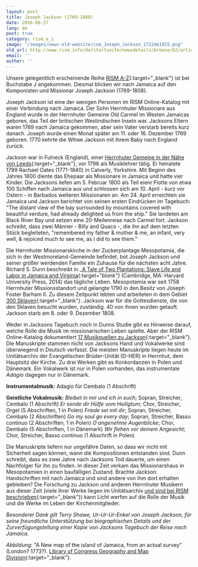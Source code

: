 ```yaml
---
layout: post
title: Joseph Jackson (1769-1808)
date: 2016-06-27
lang: de
post: true
category: rism_a_z
image: "/images/news-old-website/csm_Joseph_Jackson_1722de1915.png"
old_url: http://www.rism.info/de/startseite/newsdetails/browse/62/article/64/joseph-jackson-1769-1808.html
email: ''
author: ''
---
```



Unsere gelegentlich erscheinende Reihe [RISM A-Z](http://www.rism.info/en/home/news-archive/select/rism_a_z.html){:target="_blank"} ist bei Buchstabe J angekommen. Diesmal blicken wir nach Jamaica auf den Komponisten und Missionar Joseph Jackson (1769-1808).

Joseph Jackson ist eine der wenigen Personen im RISM Online-Katalog mit einer Verbindung nach Jamaica. Der Sohn Herrnhuter Missionare aus England wurde in der Herrnhuter Gemeine Old Carmel im Westen Jamaicas geboren, das Teil der britischen Westindischen Inseln war. Jacksons Eltern waren 1769 nach Jamaica gekommen, aber sein Vater verstarb bereits kurz danach. Joseph wurde einen Monat später am 11. oder 16. Dezember 1769 geboren. 1770 kehrte die Witwe Jackson mit ihrem Baby nach England zurück.

Jackson war in Fulneck (England), einer [Herrnhuter Gemeine in der Nähe von Leeds](http://www.fulneck.org.uk/){:target="_blank"}, vor 1796 als Musiklehrer tätig. Er heiratete 1799 Rachael Oates (1771-1840) in Calverly, Yorkshire. Mit Beginn des Jahres 1800 diente das Ehepaar als Missionare in Jamaica und hatte vier Kinder. Die Jacksons liefen am 5. Februar 1800 als Teil eienr Flotte von etwa 100 Schiffen nach Jamaica aus und schlossen sich am 10. April - kurz vor Ostern - in Barbados weiteren Missionaren an. Am 24. April erreichten sie Jamaica und Jackson berichtet von seinen ersten Eindrücken im Tagebuch: "The distant view of the bay surrounded by mountains covered with beautiful verdure, had already delighted us from the ship." Sie landeten am Black River Bay und setzen eine 20-Meilenreise nach Carmel fort. Jackson schreibt, dass zwei Männer - Billy and Quaco -, die ihn auf dem letzten Stück begleiteten, "remembered my father & mother & me, an infant, very well, & rejoiced much to see me, as I did to see them."

Die Herrnhuter Missionarskirche in der Zuckerplantage Mesopotamia, die sich in der Westmoreland-Gemeinde befindet, bot Joseph Jackson und seiner größer werdenden Familie ein Zuhause für die nächsten acht Jahre. Richard S. Dunn beschreibt in _[A Tale of Two Plantations: Slave Life and Labor in Jamaica and Virginia](http://www.hup.harvard.edu/catalog.php?isbn=9780674735361){:target="_blank"}_ (Cambridge, MA: Harvard University Press, 2014) das tägliche Leben. Mesopotamia war seit 1758 Herrnhuter Missionsstandort und gelangte 1790 in den Besitz von Joseph Foster Barham II. Zu diesem Zeitpunkt lebten und arbeiteten in dem Gebiet [300 Sklaven](http://twoplantations.com/){:target="_blank"}. Jackson war für die Gottesdienste, die von den Sklaven besucht wurden, zuständig. 40 von ihnen wurden getauft. Jackson starb am 8. oder 9. Dezember 1808.

Weder in Jacksons Tagebuch noch in Dunns Studie gibt es Hinweise darauf, welche Rolle die Musik im missionarischen Leben spielte. Aber der RISM Online-Katalog dokumentiert [17 Musikquellen zu Jackson](https://opac.rism.info/search?View=rism&author=joseph+jackson){:target="_blank"}. Die Manuskripte stammen nicht von Jacksons Hand und Vokalwerke sind überwiegend in Deutsch verfasst. Die meisten Manuskripte liegen heute im Unitätsarchiv der Evangelischen Brüder-Unität (D-HER) in Herrnhut, dem Hauptsitz der Kirche. Zu drei Werken gibt es Konkordanzen in Polen und Dänemark. Ein Vokalwerk ist nur in Polen vorhanden, das instrumentale _Adagio_ dagegen nur in Dänemark.

**Instrumentalmusik:**
Adagio für Cembalo (1 Abschrift)

**Geistliche Vokalmusik:**
_Bleibet in mir und ich in euch_; Sopran, Streicher, Cembalo (1 Abschrift)
_Er sende dir Hülfe vom Heiligtum_; Chor, Streicher, Orgel (5 Abschriften, 1 in Polen)
_Friede sei mit dir_; Sopran, Streicher, Cembalo (2 Abschriften)
_Go my soul go every day_; Sopran, Streicher, Basso continuo (2 Abschriften, 1 in Polen)
_O angenehme Augenblicke_; Chor, Dembalo (5 Abschriften, 1 in Dänemark)
_Wir flehen vor deinem Angesicht_; Chor, Streicher, Basso continuo (1 Abschrift in Polen)

Die Manuskripte liefern nur ungefähre Daten, so dass wir nicht mit Sicherheit sagen können, wann die Kompositionen entstanden sind. Dunn schreibt, dass es zwei Jahre nach Jacksons Tod dauerte, um einen Nachfolger für ihn zu finden. In dieser Zeit verkam das Missionarshaus in Mesopotamien in einen baufälligen Zustand. Brachte Jackson Handschriften mit nach Jamaica und sind andere von ihm dort erhalten gebleiben? Die Forschung zu Jackson und anderen Herrnhuter Musikern aus dieser Zeit (viele ihrer Werke liegen im Unitätsarchiv [und sind bei RISM beschrieben](https://opac.rism.info/search?View=rism&siglum=D-HER){:target="_blank"}) kann Licht werfen auf die Rolle der Musik und die Werke im Leben der Kirchenmitglieder.

_Besonderer Dank gilt Terry Shawe, Ur-Ur-Ur-Enkel von Joseph Jackson, für seine freundliche Unterstützung bei biographischen Details und der Zurverfügungstellung einer Kopie von Jacksons Tagebuch der Reise nach Jamaica._

_Abbildung_: "A New map of the island of Jamaica, from an actual survey" (London? 1773?). [Library of Congress Geography and Map Division](https://lccn.loc.gov/73691848){:target="_blank"}.

